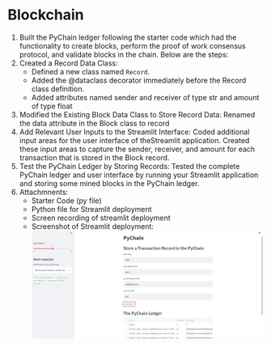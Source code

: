 # Blockchain
1. Built the PyChain ledger following the starter code which had the functionality to create blocks, perform the proof of work consensus protocol, and validate blocks in the chain. Below are the steps:
2. Created a Record Data Class:
    * Defined a new class named `Record`.
    * Added the @dataclass decorator immediately before the Record class definition.
    * Added attributes named sender and receiver of type str and amount of type float
3. Modified the Existing Block Data Class to Store Record Data: Renamed the data attribute in the Block class to record
4. Add Relevant User Inputs to the Streamlit Interface: Coded additional input areas for the user interface of theStreamlit application. Created these input areas to capture the sender, receiver, and amount for each transaction that is stored in the Block record. 
5. Test the PyChain Ledger by Storing Records: Tested the complete PyChain ledger and user interface by running your Streamlit application and storing some mined blocks in the PyChain ledger.
6. Attachmnents:
    * Starter Code (py file)
    * Python file for Streamlit deployment
    * Screen recording of streamlit deployment
    * Screenshot of Streamlit deployment:
![image](https://github.com/nhc12/Blockchain/blob/main/PyChain%20Screenshot.jpg)

    
